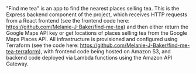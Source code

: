 "Find me tea" is an app to find the nearest places selling tea. This is the Express backend component of the project, which receives HTTP requests from a React frontend (see the frontend code here: https://github.com/Melanie-J-Baker/find-me-tea) and then either return the Google Maps API key or get locations of places selling tea from the Google Maps Places API. All infrastructure is provisioned and configured using Terraform (see the code here: https://github.com/Melanie-J-Baker/find-me-tea-terraform), with frontend code being hosted on Amazon S3, and backend code deployed via Lambda functions using the Amazon API Gateway. 
